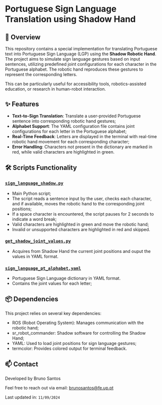 # Portuguese Sign Language Translation using Shadow Hand

## 📖 Overview

This repository contains a special implementation for translating Portuguese text into Portuguese Sign Language (LGP) using the **Shadow Robotic Hand**. The project aims to simulate sign language gestures based on input sentences, utilizing predefined joint configurations for each character in the Portuguese alphabet. The robotic hand reproduces these gestures to represent the corresponding letters.

This can be particularly useful for accessibility tools, robotics-assisted education, or research in human-robot interaction.


## ✨ Features

- **Text-to-Sign Translation**: Translate a user-provided Portuguese sentence into corresponding robotic hand gestures;
- **Alphabet Support**: The YAML configuration file contains joint configurations for each letter in the Portuguese alphabet;
- **Real-Time Feedback**: Letters are displayed in the terminal with real-time robotic hand movement for each corresponding character;
- **Error Handling**: Characters not present in the dictionary are marked in red, while valid characters are highlighted in green.


## 🛠️ Scripts Functionality

### [`sign_language_shadow.py`](sign_language/src/sign_language_shadow.py)
  - Main Python script;
  - The script reads a sentence input by the user, checks each character, and if available, moves the robotic hand to the corresponding joint positions;
  - If a space character is encountered, the script pauses for 2 seconds to indicate a word break;
  - Valid characters are highlighted in green and move the robotic hand;
  - Invalid or unsupported characters are highlighted in red and skipped.

### [`get_shadow_joint_values.py`](sign_language/scripts/get_shadow_joint_values.py)
  - Acquires from Shadow Hand the current joint positions and ouput the values in YAML format.

### [`sign_language_pt_alphabet.yaml`](sign_language/config/sign_language_pt_alphabet.yaml)
  - Portuguese Sign Language dictionary in YAML format.
  - Contains the joint values for each letter;


## 📦 Dependencies

This project relies on several key dependencies:

  - ROS (Robot Operating System): Manages communication with the robotic hand;
  - sr_robot_commander: Shadow software for controlling the Shadow Hand;
  - YAML: Used to load joint positions for sign language gestures;
  - termcolor: Provides colored output for terminal feedback.

## 📫 Contact

Developed by Bruno Santos

Feel free to reach out via email: brunosantos@fe.up.pt

Last updated in: ``11/09/2024``
